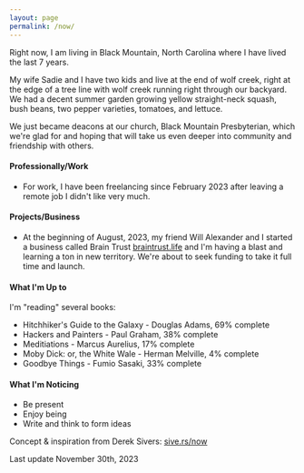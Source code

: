 ```yaml
---
layout: page
permalink: /now/
---
```


Right now, I am living in Black Mountain, North Carolina where I have lived the last 7 years.

My wife Sadie and I have two kids and live at the end of wolf creek, right at the edge of a tree line with wolf creek running right through our backyard. We had a decent summer garden growing yellow straight-neck squash, bush beans, two pepper varieties, tomatoes, and lettuce.

We just became deacons at our church, Black Mountain Presbyterian, which we're glad for and hoping that will take us even deeper into community and friendship with others.

#### Professionally/Work

- For work, I have been freelancing since February 2023 after leaving a remote job I didn't like very much.

#### Projects/Business

- At the beginning of August, 2023, my friend Will Alexander and I started a business called Brain Trust [braintrust.life](https://www.braintrust.life/) and I'm having a blast and learning a ton in new territory. We're about to seek funding to take it full time and launch.

#### What I'm Up to

I'm "reading" several books: 
- Hitchhiker's Guide to the Galaxy - Douglas Adams, 69% complete
- Hackers and Painters - Paul Graham, 38% complete
- Meditiations - Marcus Aurelius, 17% complete
- Moby Dick: or, the White Wale - Herman Melville, 4% complete
- Goodbye Things - Fumio Sasaki, 33% complete

#### What I'm Noticing

- Be present
- Enjoy being
- Write and think to form ideas

Concept & inspiration from Derek Sivers: [sive.rs/now](https://sive.rs/now)

Last update November 30th, 2023
